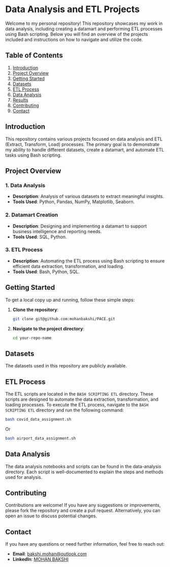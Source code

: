 # Data Analysis and ETL Projects

Welcome to my personal repository! This repository showcases my work in data analysis, including creating a datamart and performing ETL processes using Bash scripting. Below you will find an overview of the projects included and instructions on how to navigate and utilize the code.

## Table of Contents

1. [Introduction](#introduction)
2. [Project Overview](#project-overview)
3. [Getting Started](#getting-started)
4. [Datasets](#datasets)
5. [ETL Process](#etl-process)
6. [Data Analysis](#data-analysis)
7. [Results](#results)
8. [Contributing](#contributing)
9. [Contact](#contact)

## Introduction

This repository contains various projects focused on data analysis and ETL (Extract, Transform, Load) processes. The primary goal is to demonstrate my ability to handle different datasets, create a datamart, and automate ETL tasks using Bash scripting.

## Project Overview

### 1. Data Analysis
- **Description**: Analysis of various datasets to extract meaningful insights.
- **Tools Used**: Python, Pandas, NumPy, Matplotlib, Seaborn.

### 2. Datamart Creation
- **Description**: Designing and implementing a datamart to support business intelligence and reporting needs.
- **Tools Used**: SQL, Python.

### 3. ETL Process
- **Description**: Automating the ETL process using Bash scripting to ensure efficient data extraction, transformation, and loading.
- **Tools Used**: Bash, Python, SQL.

## Getting Started

To get a local copy up and running, follow these simple steps:

1. **Clone the repository**:
    ```sh
    git clone git@github.com:mohanbakshi/PACE.git
    ```
2. **Navigate to the project directory**:
    ```sh
    cd your-repo-name
    ```

## Datasets

The datasets used in this repository are publicly available.

## ETL Process

The ETL scripts are located in the `BASH SCRIPTING ETL` directory. These scripts are designed to automate the data extraction, transformation, and loading processes. To execute the ETL process, navigate to the `BASH SCRIPTING ETL` directory and run the following command:

```sh
bash covid_data_assignment.sh
```
Or
```sh
bash airport_data_assignment.sh
```

## Data Analysis

The data analysis notebooks and scripts can be found in the data-analysis directory. Each script is well-documented to explain the steps and methods used for analysis.

## Contributing

Contributions are welcome! If you have any suggestions or improvements, please fork the repository and create a pull request. Alternatively, you can open an issue to discuss potential changes.

## Contact

If you have any questions or need further information, feel free to reach out:

- **Email**: bakshi.mohan@outlook.com
- **LinkedIn**: [MOHAN BAKSHI](https://www.linkedin.com/in/mohan-bakshi)
